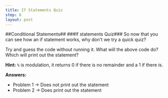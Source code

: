 ```yaml
---
title: If Statements Quiz
step: 6
layout: post
---
```


##Conditional Statements##
###If statements Quiz###
So now that you can see how an if statement works, why don't we try a quick quiz?

<script src="https://gist.github.com/MrMepper/488759f4f73554f96735.js"></script>

Try and guess the code without running it. What will the above code do? Which will print out the statement?

**Hint:** `%` is modulation, it returns 0 if there is no remainder and a 1 if there is.

**Answers:**
+ Problem 1 -> Does not print out the statement
+ Problem 2 -> Does print out the statement